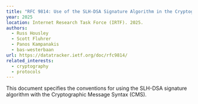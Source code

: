 ```yaml
---
title: "RFC 9814: Use of the SLH-DSA Signature Algorithm in the Cryptographic Message Syntax (CMS)"
year: 2025
location: Internet Research Task Force (IRTF). 2025.
authors:
  - Russ Housley
  - Scott Fluhrer
  - Panos Kampanakis
  - bas-westerbaan
url: https://datatracker.ietf.org/doc/rfc9814/
related_interests:
  - cryptography
  - protocols
---
```


This document specifies the conventions for using the SLH-DSA
signature algorithm with the Cryptographic Message Syntax (CMS).
